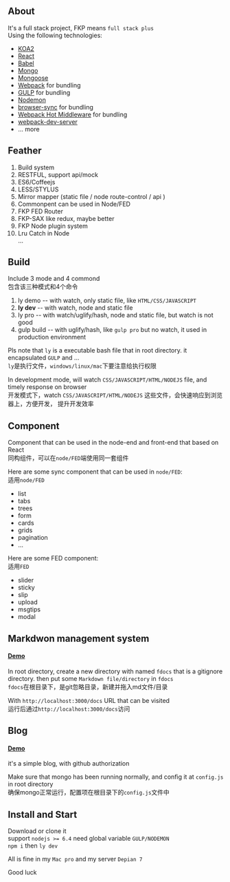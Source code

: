 ## About  

It's a full stack project, FKP means `full stack plus`  
Using the following technologies:  

* [KOA2](https://github.com/koajs/koa)
* [React](https://github.com/facebook/react)
* [Babel](https://github.com/babel/babel)
* [Mongo](https://github.com/mongodb/mongo)
* [Mongoose](https://github.com/Automattic/mongoose)
* [Webpack](http://webpack.github.io) for bundling
* [GULP](https://github.com/gulpjs/gulp) for bundling
* [Nodemon](https://github.com/remy/nodemon)
* [browser-sync](https://github.com/BrowserSync/browser-sync) for bundling
* [Webpack Hot Middleware](https://github.com/glenjamin/webpack-hot-middleware) for bundling
* [webpack-dev-server](https://github.com/webpack/webpack-dev-server)
* ... more  

## Feather  
1. Build system  
2. RESTFUL, support api/mock  
3. ES6/Coffeejs
4. LESS/STYLUS
5. Mirror mapper (static file / node route-control / api )
6. Commonpent can be used in Node/FED
7. FKP FED Router
8. FKP-SAX like redux, maybe better  
9. FKP Node plugin system
10. Lru Catch in Node  
...

## Build
Include 3 mode and 4 commond  
包含该三种模式和4个命令  
1. ly demo -- with watch, only static file, like `HTML/CSS/JAVASCRIPT`  
2. **ly dev** -- with watch, node and static file    
3. ly pro --  with watch/uglify/hash, node and static file, but watch is not good   
4. gulp build -- with uglify/hash, like `gulp pro` but no watch, it used in production environment    

Pls note that `ly` is a executable bash file that in root directory. it encapsulated `GULP` and ...   
`ly`是执行文件，`windows/linux/mac`下要注意给执行权限  

In development mode, will watch `CSS/JAVASCRIPT/HTML/NODEJS` file, and timely response on browser  
开发模式下，watch `CSS/JAVASCRIPT/HTML/NODEJS` 这些文件，会快速响应到浏览器上，方便开发， 提升开发效率  

## Component  
Component that can be used in the node-end and front-end that based on React  
同构组件，可以在`node/FED`端使用同一套组件  

Here are some sync component that can be used in `node/FED`:  
适用`node/FED`
* list
* tabs
* trees
* form
* cards
* grids
* pagination
* ...

Here are some FED component:  
适用`FED`  

* slider
* sticky
* slip
* upload
* msgtips
* modal


## Markdwon management system  
#### [Demo](http://www.agzgz.com/docs/fkpdoc)  
In root directory, create a new directory with named `fdocs` that is a gitignore directory. then put some `Markdown file/directory` in `fdocs`  
`fdocs`在根目录下，是git忽略目录，新建并拖入md文件/目录  

With `http://localhost:3000/docs` URL that can be visited  
运行后通过`http://localhost:3000/docs`访问  

## Blog
#### [Demo](http://www.agzgz.com/blog)  
it's a simple blog, with github authorization  

Make sure that mongo has been running normally, and config it at `config.js` in root directory  
确保mongo正常运行，配置项在根目录下的`config.js`文件中  

## Install and Start  

Download or clone it  
support `nodejs >= 6.4`
need global variable `GULP/NODEMON`  
`npm i` then `ly dev`

All is fine in my `Mac pro` and my server `Depian 7`  

Good luck
